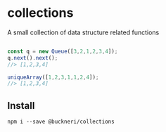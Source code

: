 # collections

A small collection of data structure related functions

```javascript

const q = new Queue([3,2,1,2,3,4]);
q.next().next();
//> [1,2,3,4]

uniqueArray([1,2,3,1,1,2,4]);
//> [1,2,3,4]
```

## Install

```shell
npm i --save @buckneri/collections
```

